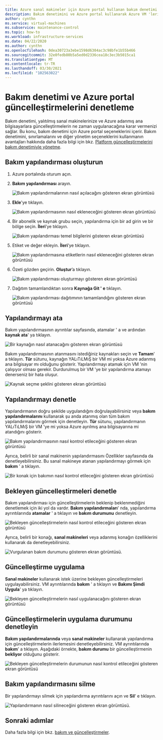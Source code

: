 ```yaml
---
title: Azure sanal makineler için Azure portal kullanan bakım denetimi
description: Bakım denetimini ve Azure portal kullanarak Azure VM 'lerinize bakım uygulandığını nasıl denetleyeceğinizi öğrenin.
author: cynthn
ms.service: virtual-machines
ms.subservice: maintenance-control
ms.topic: how-to
ms.workload: infrastructure-services
ms.date: 04/22/2020
ms.author: cynthn
ms.openlocfilehash: 0dea30723a3ebe1598d6304ac3c98bfe1b55b466
ms.sourcegitcommit: 32e0fedb80b5a5ed0d2336cea18c3ec3b5015ca1
ms.translationtype: MT
ms.contentlocale: tr-TR
ms.lasthandoff: 03/30/2021
ms.locfileid: "102563022"
---
```

# <a name="control-updates-with-maintenance-control-and-the-azure-portal"></a>Bakım denetimi ve Azure portal güncelleştirmelerini denetleme

Bakım denetimi, yalıtılmış sanal makinelerinize ve Azure adanmış ana bilgisayarlara güncelleştirmelerin ne zaman uygulanacağına karar vermenizi sağlar. Bu konu, bakım denetimi için Azure portal seçeneklerini içerir. Bakım denetimini, sınırlamalarını ve diğer yönetim seçeneklerini kullanmanın avantajları hakkında daha fazla bilgi için bkz. [Platform güncelleştirmelerini bakım denetimiyle yönetme](maintenance-control.md).

## <a name="create-a-maintenance-configuration"></a>Bakım yapılandırması oluşturun

1. Azure portalında oturum açın.

1. **Bakım yapılandırması** arayın.

   ![Bakım yapılandırmalarının nasıl açılacağını gösteren ekran görüntüsü](media/virtual-machines-maintenance-control-portal/maintenance-configurations-search.png)

1. **Ekle**'ye tıklayın.

   ![Bakım yapılandırmasının nasıl ekleneceğini gösteren ekran görüntüsü](media/virtual-machines-maintenance-control-portal/maintenance-configurations-add.png)

1. Bir abonelik ve kaynak grubu seçin, yapılandırma için bir ad girin ve bir bölge seçin. **İleri**’ye tıklayın.

   ![Bakım yapılandırması temel bilgilerini gösteren ekran görüntüsü](media/virtual-machines-maintenance-control-portal/maintenance-configurations-basics.png)

1. Etiket ve değer ekleyin. **İleri**’ye tıklayın.

   ![Bakım yapılandırmasına etiketlerin nasıl ekleneceğini gösteren ekran görüntüsü](media/virtual-machines-maintenance-control-portal/maintenance-configurations-tags.png)

1. Özeti gözden geçirin. **Oluştur**’a tıklayın.

   ![Bakım yapılandırması oluşturmayı gösteren ekran görüntüsü](media/virtual-machines-maintenance-control-portal/maintenance-configurations-create.png)

1. Dağıtım tamamlandıktan sonra **Kaynağa Git ' e** tıklayın.

   ![Bakım yapılandırması dağıtımının tamamlandığını gösteren ekran görüntüsü](media/virtual-machines-maintenance-control-portal/maintenance-configurations-deployment-complete.png)

## <a name="assign-the-configuration"></a>Yapılandırmayı ata

Bakım yapılandırmasının ayrıntılar sayfasında, atamalar ' a ve ardından **kaynak ata**' ya tıklayın. 

![Bir kaynağın nasıl atanacağını gösteren ekran görüntüsü](media/virtual-machines-maintenance-control-portal/maintenance-configurations-add-assignment.png)

Bakım yapılandırmasının atanmasını istediğiniz kaynakları seçin ve **Tamam**' a tıklayın. **Tür** sütunu, kaynağın YALıTıLMıŞ bir VM mi yoksa Azure adanmış ana bilgisayar mı olduğunu gösterir. Yapılandırmayı atamak için VM 'nin çalışıyor olması gerekir. Durdurulmuş bir VM 'ye bir yapılandırma atamayı denerseniz bir hata oluşur. 

<!---Shantanu to add details about the error case--->

![Kaynak seçme şeklini gösteren ekran görüntüsü](media/virtual-machines-maintenance-control-portal/maintenance-configurations-select-resource.png)

## <a name="check-configuration"></a>Yapılandırmayı denetle

Yapılandırmanın doğru şekilde uygulandığını doğrulayabilirsiniz veya **bakım yapılandırmalarını** kullanarak şu anda atanmış olan tüm bakım yapılandırmalarını görmek için denetleyin. **Tür** sütunu, yapılandırmanın YALıTıLMıŞ bir VM 'ye mi yoksa Azure ayrılmış ana bilgisayarına mi atandığını gösterir. 

![Bakım yapılandırmasının nasıl kontrol etileceğini gösteren ekran görüntüsü](media/virtual-machines-maintenance-control-portal/maintenance-configurations-host-type.png)

Ayrıca, belirli bir sanal makinenin yapılandırmasını Özellikler sayfasında da denetleyebilirsiniz. Bu sanal makineye atanan yapılandırmayı görmek için **bakım** ' a tıklayın.

![Bir konak için bakımın nasıl kontrol etileceğini gösteren ekran görüntüsü](media/virtual-machines-maintenance-control-portal/maintenance-configurations-check-config.png)

## <a name="check-for-pending-updates"></a>Bekleyen güncelleştirmeleri denetle

Bakım yapılandırması için güncelleştirmelerin beklenip beklenmediğini denetlemek için iki yol da vardır. **Bakım yapılandırmaları**' nda, yapılandırma ayrıntılarında **atamalar** ' a tıklayın ve **bakım durumunu** denetleyin.

![Bekleyen güncelleştirmelerin nasıl kontrol etileceğini gösteren ekran görüntüsü](media/virtual-machines-maintenance-control-portal/maintenance-configurations-pending.png)

Ayrıca, belirli bir konağı, **sanal makineleri** veya adanmış konağın özelliklerini kullanarak da denetleyebilirsiniz. 

![Vurgulanan bakım durumunu gösteren ekran görüntüsü.](media/virtual-machines-maintenance-control-portal/maintenance-configurations-pending-vm.png)

## <a name="apply-updates"></a>Güncelleştirme uygulama

**Sanal makineler** kullanarak istek üzerine bekleyen güncelleştirmeleri uygulayabilirsiniz. VM ayrıntılarında **bakım** ' a tıklayın ve **Bakımı Şimdi Uygula**' ya tıklayın.

![Bekleyen güncelleştirmelerin nasıl uygulanacağını gösteren ekran görüntüsü](media/virtual-machines-maintenance-control-portal/maintenance-configurations-apply-updates-now.png)

## <a name="check-the-status-of-applying-updates"></a>Güncelleştirmelerin uygulama durumunu denetleyin 

**Bakım yapılandırmalarında** veya **sanal makineler** kullanarak yapılandırma için güncelleştirmelerin ilerlemesini denetleyebilirsiniz. VM ayrıntılarında **bakım**' a tıklayın. Aşağıdaki örnekte, **bakım durumu** bir güncelleştirmenin **bekliyor** olduğunu gösterir.

![Bekleyen güncelleştirmelerin durumunun nasıl kontrol etileceğini gösteren ekran görüntüsü](media/virtual-machines-maintenance-control-portal/maintenance-configurations-status.png)

## <a name="delete-a-maintenance-configuration"></a>Bakım yapılandırmasını silme

Bir yapılandırmayı silmek için yapılandırma ayrıntılarını açın ve **Sil**' e tıklayın.

![Yapılandırmanın nasıl silineceğini gösteren ekran görüntüsü.](media/virtual-machines-maintenance-control-portal/maintenance-configurations-delete.png)


## <a name="next-steps"></a>Sonraki adımlar

Daha fazla bilgi için bkz. [bakım ve güncelleştirmeler](maintenance-and-updates.md).
